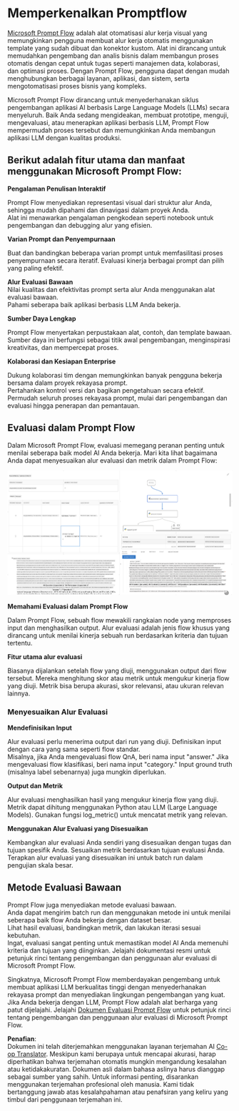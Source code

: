 <!--
CO_OP_TRANSLATOR_METADATA:
{
  "original_hash": "3cbe7629d254f1043193b7fe22524d55",
  "translation_date": "2025-07-16T22:43:01+00:00",
  "source_file": "md/01.Introduction/05/Promptflow.md",
  "language_code": "id"
}
-->
# **Memperkenalkan Promptflow**

[Microsoft Prompt Flow](https://microsoft.github.io/promptflow/index.html?WT.mc_id=aiml-138114-kinfeylo) adalah alat otomatisasi alur kerja visual yang memungkinkan pengguna membuat alur kerja otomatis menggunakan template yang sudah dibuat dan konektor kustom. Alat ini dirancang untuk memudahkan pengembang dan analis bisnis dalam membangun proses otomatis dengan cepat untuk tugas seperti manajemen data, kolaborasi, dan optimasi proses. Dengan Prompt Flow, pengguna dapat dengan mudah menghubungkan berbagai layanan, aplikasi, dan sistem, serta mengotomatisasi proses bisnis yang kompleks.

Microsoft Prompt Flow dirancang untuk menyederhanakan siklus pengembangan aplikasi AI berbasis Large Language Models (LLMs) secara menyeluruh. Baik Anda sedang mengideakan, membuat prototipe, menguji, mengevaluasi, atau menerapkan aplikasi berbasis LLM, Prompt Flow mempermudah proses tersebut dan memungkinkan Anda membangun aplikasi LLM dengan kualitas produksi.

## Berikut adalah fitur utama dan manfaat menggunakan Microsoft Prompt Flow:

**Pengalaman Penulisan Interaktif**

Prompt Flow menyediakan representasi visual dari struktur alur Anda, sehingga mudah dipahami dan dinavigasi dalam proyek Anda.  
Alat ini menawarkan pengalaman pengkodean seperti notebook untuk pengembangan dan debugging alur yang efisien.

**Varian Prompt dan Penyempurnaan**

Buat dan bandingkan beberapa varian prompt untuk memfasilitasi proses penyempurnaan secara iteratif. Evaluasi kinerja berbagai prompt dan pilih yang paling efektif.

**Alur Evaluasi Bawaan**  
Nilai kualitas dan efektivitas prompt serta alur Anda menggunakan alat evaluasi bawaan.  
Pahami seberapa baik aplikasi berbasis LLM Anda bekerja.

**Sumber Daya Lengkap**

Prompt Flow menyertakan perpustakaan alat, contoh, dan template bawaan. Sumber daya ini berfungsi sebagai titik awal pengembangan, menginspirasi kreativitas, dan mempercepat proses.

**Kolaborasi dan Kesiapan Enterprise**

Dukung kolaborasi tim dengan memungkinkan banyak pengguna bekerja bersama dalam proyek rekayasa prompt.  
Pertahankan kontrol versi dan bagikan pengetahuan secara efektif. Permudah seluruh proses rekayasa prompt, mulai dari pengembangan dan evaluasi hingga penerapan dan pemantauan.

## Evaluasi dalam Prompt Flow

Dalam Microsoft Prompt Flow, evaluasi memegang peranan penting untuk menilai seberapa baik model AI Anda bekerja. Mari kita lihat bagaimana Anda dapat menyesuaikan alur evaluasi dan metrik dalam Prompt Flow:

![PFVizualise](../../../../../translated_images/pfvisualize.c1d9ca75baa2a2221667124fa82ba2307f74a34620b9c1eff2cfc1fa2972909b.id.png)

**Memahami Evaluasi dalam Prompt Flow**

Dalam Prompt Flow, sebuah flow mewakili rangkaian node yang memproses input dan menghasilkan output. Alur evaluasi adalah jenis flow khusus yang dirancang untuk menilai kinerja sebuah run berdasarkan kriteria dan tujuan tertentu.

**Fitur utama alur evaluasi**

Biasanya dijalankan setelah flow yang diuji, menggunakan output dari flow tersebut. Mereka menghitung skor atau metrik untuk mengukur kinerja flow yang diuji. Metrik bisa berupa akurasi, skor relevansi, atau ukuran relevan lainnya.

### Menyesuaikan Alur Evaluasi

**Mendefinisikan Input**

Alur evaluasi perlu menerima output dari run yang diuji. Definisikan input dengan cara yang sama seperti flow standar.  
Misalnya, jika Anda mengevaluasi flow QnA, beri nama input "answer." Jika mengevaluasi flow klasifikasi, beri nama input "category." Input ground truth (misalnya label sebenarnya) juga mungkin diperlukan.

**Output dan Metrik**

Alur evaluasi menghasilkan hasil yang mengukur kinerja flow yang diuji. Metrik dapat dihitung menggunakan Python atau LLM (Large Language Models). Gunakan fungsi log_metric() untuk mencatat metrik yang relevan.

**Menggunakan Alur Evaluasi yang Disesuaikan**

Kembangkan alur evaluasi Anda sendiri yang disesuaikan dengan tugas dan tujuan spesifik Anda. Sesuaikan metrik berdasarkan tujuan evaluasi Anda.  
Terapkan alur evaluasi yang disesuaikan ini untuk batch run dalam pengujian skala besar.

## Metode Evaluasi Bawaan

Prompt Flow juga menyediakan metode evaluasi bawaan.  
Anda dapat mengirim batch run dan menggunakan metode ini untuk menilai seberapa baik flow Anda bekerja dengan dataset besar.  
Lihat hasil evaluasi, bandingkan metrik, dan lakukan iterasi sesuai kebutuhan.  
Ingat, evaluasi sangat penting untuk memastikan model AI Anda memenuhi kriteria dan tujuan yang diinginkan. Jelajahi dokumentasi resmi untuk petunjuk rinci tentang pengembangan dan penggunaan alur evaluasi di Microsoft Prompt Flow.

Singkatnya, Microsoft Prompt Flow memberdayakan pengembang untuk membuat aplikasi LLM berkualitas tinggi dengan menyederhanakan rekayasa prompt dan menyediakan lingkungan pengembangan yang kuat. Jika Anda bekerja dengan LLM, Prompt Flow adalah alat berharga yang patut dijelajahi. Jelajahi [Dokumen Evaluasi Prompt Flow](https://learn.microsoft.com/azure/machine-learning/prompt-flow/how-to-develop-an-evaluation-flow?view=azureml-api-2?WT.mc_id=aiml-138114-kinfeylo) untuk petunjuk rinci tentang pengembangan dan penggunaan alur evaluasi di Microsoft Prompt Flow.

**Penafian**:  
Dokumen ini telah diterjemahkan menggunakan layanan terjemahan AI [Co-op Translator](https://github.com/Azure/co-op-translator). Meskipun kami berupaya untuk mencapai akurasi, harap diperhatikan bahwa terjemahan otomatis mungkin mengandung kesalahan atau ketidakakuratan. Dokumen asli dalam bahasa aslinya harus dianggap sebagai sumber yang sahih. Untuk informasi penting, disarankan menggunakan terjemahan profesional oleh manusia. Kami tidak bertanggung jawab atas kesalahpahaman atau penafsiran yang keliru yang timbul dari penggunaan terjemahan ini.
